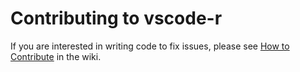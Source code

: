 # Contributing to vscode-r


If you are interested in writing code to fix issues, please see [How to Contribute](https://github.com/Ikuyadeu/vscode-R/wiki/Contributing) in the wiki.